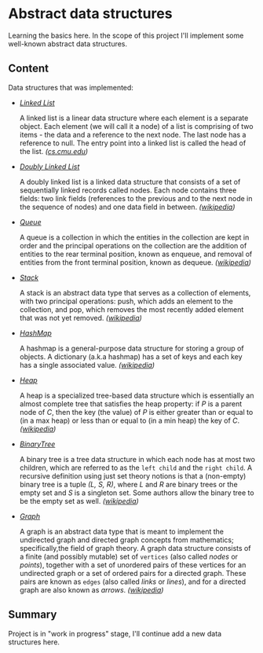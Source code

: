 # Abstract data structures

Learning the basics here.
In the scope of this project I'll implement some well-known abstract data structures.

## Content

Data structures that was implemented:

- *[Linked List](https://github.com/zhikiri/data-structs/tree/master/linkedlist)*

    A linked list is a linear data structure where each element is a separate object.
    Each element (we will call it a node) of a list is comprising of two items - the data and a reference to the next node.
    The last node has a reference to null.
    The entry point into a linked list is called the head of the list.
    _([cs.cmu.edu](https://www.cs.cmu.edu/~adamchik/15-121/lectures/Linked%20Lists/linked%20lists.html))_

- *[Doubly Linked List](https://github.com/zhikiri/data-structs/tree/master/doublylinkedlist)*

    A doubly linked list is a linked data structure that consists of a set of sequentially linked records called nodes.
    Each node contains three fields: two link fields (references to the previous and to the next node in the sequence of nodes) and one data field in between.
    _([wikipedia](https://www.google.com/url?sa=t&rct=j&q=&esrc=s&source=web&cd=3&cad=rja&uact=8&ved=2ahUKEwjq0rKZl-bfAhXjTN8KHTpzCNQQFjACegQIBxAM&url=https%3A%2F%2Fen.wikipedia.org%2Fwiki%2FDoubly_linked_list&usg=AOvVaw2i79U3eC1SVbc0Lb_p3SaA))_

- *[Queue](https://github.com/zhikiri/data-structs/tree/master/Queue)*

    A queue is a collection in which the entities in the collection are kept in order and the principal operations on the collection are the addition of entities to the rear terminal position, known as enqueue, and removal of entities from the front terminal position, known as dequeue.
    _([wikipedia](https://www.google.com/url?sa=t&rct=j&q=&esrc=s&source=web&cd=29&cad=rja&uact=8&ved=2ahUKEwiYqcXxl-bfAhWMnOAKHW02CYwQmhMwHHoECAcQAg&url=https%3A%2F%2Fen.wikipedia.org%2Fwiki%2FQueue_(abstract_data_type)&usg=AOvVaw1BO0VgZx0kEjEbyNKGm-AY))_

- *[Stack](https://github.com/zhikiri/data-structs/tree/master/Stack)*

    A stack is an abstract data type that serves as a collection of elements, with two principal operations: push, which adds an element to the collection, and pop, which removes the most recently added element that was not yet removed.
    _([wikipedia](https://www.google.com/url?sa=t&rct=j&q=&esrc=s&source=web&cd=33&cad=rja&uact=8&ved=2ahUKEwiXvr-2mObfAhXvmuAKHYRGAz8QmhMwIHoECAQQAg&url=https%3A%2F%2Fen.wikipedia.org%2Fwiki%2FStack_(abstract_data_type)&usg=AOvVaw11tsNRtwLwvkwPHi2ztl4s))_

- *[HashMap](https://github.com/zhikiri/data-structs/tree/master/HashMap)*

    A hashmap is a general-purpose data structure for storing a group of objects.
    A dictionary (a.k.a hashmap) has a set of keys and each key has a single associated value.
    _([wikipedia](https://www.google.com/url?sa=t&rct=j&q=&esrc=s&source=web&cd=2&cad=rja&uact=8&ved=2ahUKEwiZn9WnmebfAhXGnuAKHaTjB9MQFjABegQIABAE&url=https%3A%2F%2Fen.wikibooks.org%2Fwiki%2FA-level_Computing%2FAQA%2FPaper_1%2FFundamentals_of_data_structures%2FDictionaries&usg=AOvVaw2-AeG29RAM_OsSDv5c2EMA))_

- *[Heap](https://github.com/zhikiri/data-structs/tree/master/Heap)*

    A heap is a specialized tree-based data structure which is essentially an almost complete tree that satisfies the heap property:
    if *P* is a parent node of *C*, then the key (the value) of *P* is either greater than or equal to (in a max heap) or less than or equal to (in a min heap) the key of *C*.
    _([wikipedia](https://www.google.com/url?sa=t&rct=j&q=&esrc=s&source=web&cd=3&cad=rja&uact=8&ved=2ahUKEwj2oNvYmObfAhWpd98KHZkNAwkQFjACegQIBhAK&url=https%3A%2F%2Fen.wikipedia.org%2Fwiki%2FHeap_(data_structure)&usg=AOvVaw1G_jbAavnc1nT0nQUqPzII))_

- *[BinaryTree](https://github.com/zhikiri/data-structures/tree/master/BinaryTree)*

    A binary tree is a tree data structure in which each node has at most two children, which are referred to as the `left child` and the `right child`. A recursive definition using just set theory notions is that a (non-empty) binary tree is a tuple *(L, S, R)*, where *L* and *R* are binary trees or the empty set and *S* is a singleton set. Some authors allow the binary tree to be the empty set as well.
    _([wikipedia](https://en.wikipedia.org/wiki/Binary_tree))_

- *[Graph](https://github.com/zhikiri/data-structures/tree/master/Graph)*

    A graph is an abstract data type that is meant to implement the undirected graph and directed graph concepts from mathematics; specifically,the field of graph theory. A graph data structure consists of a finite (and possibly mutable) set of `vertices` (also called _nodes_ or _points_), together with a set of unordered pairs of these vertices for an undirected graph or a set of ordered pairs for a directed graph. These pairs are known as `edges` (also called _links_ or _lines_), and for a directed graph are also known as _arrows_.
    _([wikipedia](https://en.wikipedia.org/wiki/Graph_(abstract_data_type)))_

## Summary

Project is in "work in progress" stage, I'll continue add a new data structures here.
